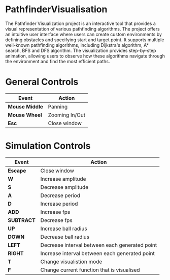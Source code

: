 # PathfinderVisualisation

The Pathfinder Visualization project is an interactive tool that provides a visual representation of various pathfinding algorithms. The project offers an intuitive user interface where users can create custom environments by defining obstacles and specifying start and target point. It supports multiple well-known pathfinding algorithms, including Dijkstra's algorithm, A* search, BFS and DFS algorithm. The visualization provides step-by-step animation, allowing users to observe how these algorithms navigate through the environment and find the most efficient paths.   

# General Controls

|Event|Action|  
|---|---|  
|**Mouse Middle**|Panning|  
|**Mouse Wheel**|Zooming In/Out|  
|**Esc**|Close window|  

# Simulation Controls

|Event|Action|  
|---|---|  
|**Escape**|Close window|  
|**W**|Increase amplitude|  
|**S**|Decrease amplitude|  
|**A**|Decrease period|  
|**D**|Increase period|  
|**ADD**|Increase fps|  
|**SUBTRACT**|Decrease fps|  
|**UP**|Increase ball radius|  
|**DOWN**|Decrease ball radius|  
|**LEFT**|Decrease interval between each generated point|  
|**RIGHT**|Increase interval between each generated point|  
|**T**|Change visualistion mode|  
|**F**|Change current function that is visualised|  
